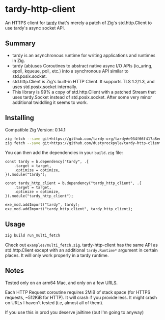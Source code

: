# tardy-http-client

An HTTPS client for [tardy](https://github.com/tardy-org/tardy) that's merely a patch of Zig's std.http.Client to use tardy's async socket API.

## Summary

- tardy is an asynchronous runtime for writing applications and runtimes in Zig.
- tardy (ab)uses Coroutines to abstract native async I/O APIs (io_uring, epoll, kqueue, poll, etc.) into a synchronous API similar to std.posix.socket.
- std.http.Client is Zig's built-in HTTP Client. It supports TLS 1.2/1.3, and uses std.posix.socket internally.
- This library is 99% a copy of std.http.Client with a patched Stream that uses tardy.Socket instead of std.posix.socket. After some very minor additional twiddling it seems to work.

## Installing
Compatible Zig Version: 0.14.1

```sh
zig fetch --save git+https://github.com/tardy-org/tardy#e934f66f417a8edcd044f09180caaef5d229998e
zig fetch --save git+https://github.com/dustyrockpyle/tardy-http-client
```

You can then add the dependencies in your `build.zig` file:
```zig
const tardy = b.dependency("tardy", .{
    .target = target,
    .optimize = optimize,
}).module("tardy");

const tardy_http_client = b.dependency("tardy_http_client", .{
    .target = target,
    .optimize = optimize,
}).module("tardy_http_client");

exe_mod.addImport("tardy", tardy);
exe_mod.addImport("tardy_http_client", tardy_http_client);
```

## Usage

```sh
zig build run_multi_fetch
```

Check out `examples/multi_fetch.zig`. tardy-http-client has the same API as std.http.Client except with an additional `tardy.Runtime*` argument in certain places. It will only work properly in a tardy runtime.

## Notes

Tested only on an arm64 Mac, and only on a few URLS.

Each HTTP Request coroutine requires 2MiB of stack space (for HTTPS requests, ~512KiB for HTTP). It will crash if you provide less. It might crash on URLs I haven't tested (i.e, almost all of them).

If you use this in prod you deserve jailtime (but I'm going to anyway)
